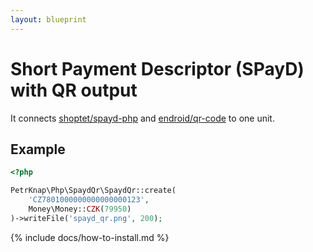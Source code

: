 ```yaml
---
layout: blueprint
---
```

# Short Payment Descriptor (SPayD) with QR output

It connects [shoptet/spayd-php] and [endroid/qr-code] to one unit.

## Example

```php
<?php

PetrKnap\Php\SpaydQr\SpaydQr::create(
    'CZ7801000000000000000123',
    Money\Money::CZK(79950)
)->writeFile('spayd_qr.png', 200);
```


{% include docs/how-to-install.md %}



[shoptet/spayd-php]:https://github.com/shoptet/spayd-php
[endroid/qr-code]:https://github.com/endroid/qr-code
